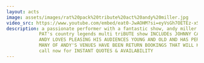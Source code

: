```yaml
---
layout: acts
image: assets/images/rat%20pack%20tribute%20act%20andy%20miller.jpg
video_src: https://www.youtube.com/embed/eat0-JwAOHM?si=eyVsGh7OETEz-xSS
description: a passionate performer with a fantastic show, andy miller's rat pack tribute is an impressive take on the guys from the sands. ANDY MILLER IS ONE OF SCOTLAND'S TOP ACTS. WITH A WEALTH OF EXPERIENCE HE OFFERS A FABULOUS PRODUCTION WITH PROFESSIONAL SOUND & LIGHT. his PERFORMANCE IS UNIQUE AND HIS UNMATCHED CHEMISTRY WITH HIS AUDIENCE MAKES ANDY STAND OUT.  <p>
            PAT's country legends multi triBUTE show INCLUDEs JOHNNY CASH, WILLIE NELSON, ALAN JACKSON AND A HOST OF OTHERS. FROM HIS FIRST SONG PAT COMMANDS THE STAGE, A POWERFUL VOICE AND RAW EMOTION ENSURES EACH SONG CAPTURES YOUR ATTENTION AND LEAVES YOU EAGER FOR THE NEXT. <hr>
            ANDY LOVES PLEASING HIS AUDIENCES YOUNG AND OLD AND HAS PERFORMED in MANY OF THE UK'S TOP VENUES AND IS VERY MUCH IN HIGH DEMAND. HE WILL MAKE YOU SMILE, LAUGH, SING & DANCE ALONG TO THE FINEST SONGS EVERY WRITTEN.  <hr>
            MANY OF ANDY'S VENUES HAVE BEEN RETURN BOOKINGS THAT WILL KEEP HIM BUSY  THROUGH OUT THE YEARS TO COME, AND WITH HIS PERFORMANCES WILL SEE HIM  ESTABLISHED AS ONE OF SCOTLAND'S PREMIER RAT PACK PERFORMERS OF ALL TIME. <hr>
            call now for INSTANT QUOTES & AVAILABILITY
---
```

